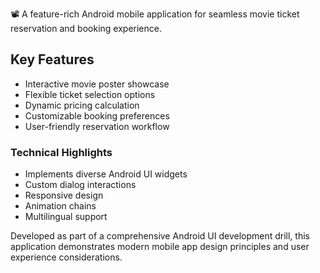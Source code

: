📽️ A feature-rich Android mobile application for seamless movie ticket reservation and booking experience.

## Key Features
- Interactive movie poster showcase
- Flexible ticket selection options
- Dynamic pricing calculation
- Customizable booking preferences
- User-friendly reservation workflow

### Technical Highlights
- Implements diverse Android UI widgets
- Custom dialog interactions
- Responsive design
- Animation chains
- Multilingual support

Developed as part of a comprehensive Android UI development drill, this application demonstrates modern mobile app design principles and user experience considerations.
